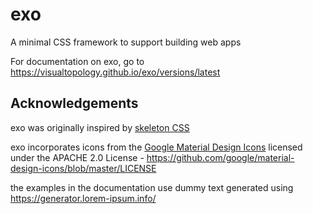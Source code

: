 # exo

A minimal CSS framework to support building web apps 

For documentation on exo, go to https://visualtopology.github.io/exo/versions/latest

## Acknowledgements

exo was originally inspired by [skeleton CSS](https://github.com/dhg/Skeleton)

exo incorporates icons from the [Google Material Design Icons](https://fonts.google.com/icons?selected=Material+Icons) licensed
under the APACHE 2.0 License - https://github.com/google/material-design-icons/blob/master/LICENSE

the examples in the documentation use dummy text generated using https://generator.lorem-ipsum.info/
